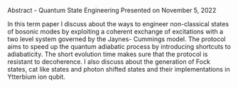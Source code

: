 Abstract - Quantum State Engineering
Presented on November 5, 2022

In this term paper I discuss about the ways to engineer non-classical states of bosonic modes
by exploiting a coherent exchange of excitations with a two level system governed by the Jaynes-
Cummings model. The protocol aims to speed up the quantum adiabatic process by introducing
shortcuts to adiabaticity. The short evolution time makes sure that the protocol is resistant to
decoherence. I also discuss about the generation of Fock states, cat like states and photon shifted
states and their implementations in Ytterbium ion qubit.
